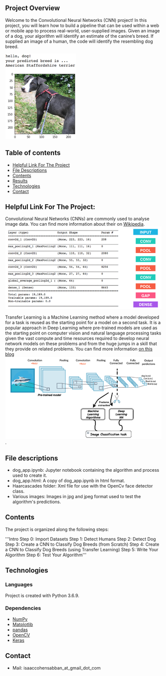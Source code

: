 [//]: # (Image References)

[image1]: ./images/sample_dog_output.png "Sample Output"
[image2]: ./images/vgg16_model.png "VGG-16 Model Keras Layers"
[image3]: ./images/vgg16_model_draw.png "VGG16 Model Figure"


## Project Overview

Welcome to the Convolutional Neural Networks (CNN) project! In this project, you will learn how to build a pipeline that can be used within a web or mobile app to process real-world, user-supplied images.  Given an image of a dog, your algorithm will identify an estimate of the canine’s breed.  If supplied an image of a human, the code will identify the resembling dog breed.  


![Sample Output][image1]

## Table of contents
* [Helpful Link For The Project](#Helpful-Link-For-The-Project)
* [File Descriptions](#File-Descriptions)
* [Contents](#Contents)
* [Results](#Results)
* [Technologies](#technologies)
* [Contact](#Contact)

## Helpful Link For The Project:

Convolutional Neural Networks (CNNs) are commonly used to analyse image data. You can find more information about their on [Wikipedia](https://en.wikipedia.org/wiki/Convolutional_neural_network).
![CNN](images/sample_cnn.png)

Transfer Learning is a Machine Learning method where a model developed for a task is reused as the starting point for a model on a second task. It is a popular approach in Deep Learning where pre-trained models are used as the starting point on computer vision and natural language processing tasks given the vast compute and time resources required to develop neural network models on these problems and from the huge jumps in a skill that they provide on related problems.
You can find more information [on  this blog](https://mc.ai/transfer-learning-with-deep-learning-machine-learning-techniques/)
![Transfer Learning](images/Transfert_learning.png).

## File descriptions
* dog_app.ipynb: Jupyter notebook containing the algorithm and process used to create it.
* dog_app.html: A copy of dog_app.ipynb in html format.
* Haarcascades folder: Xml file for use with the OpenCv face detector class.
* Various images: Images in jpg and jpeg format used to test the algorithm's predictions.

## Contents
The project is organized along the following steps:

'''Intro
Step 0: Import Datasets
Step 1: Detect Humans
Step 2: Detect Dog
Step 3: Create a CNN to Classify Dog Breeds (from Scratch)
Step 4: Create a CNN to Classify Dog Breeds (using Transfer Learning)
Step 5: Write Your Algorithm
Step 6: Test Your Algorithm'''


## Technologies
### Languages
Project is created with Python 3.6.9.

### Dependencies


* [NumPy](https://numpy.org)
* [Matplotlib](https://matplotlib.org)
* [pandas](https://pandas.pydata.org)
* [OpenCV](https://opencv.org/)
* [Keras](https://keras.io/)




## Contact

* Mail: isaaccohensabban_at_gmail_dot_com


